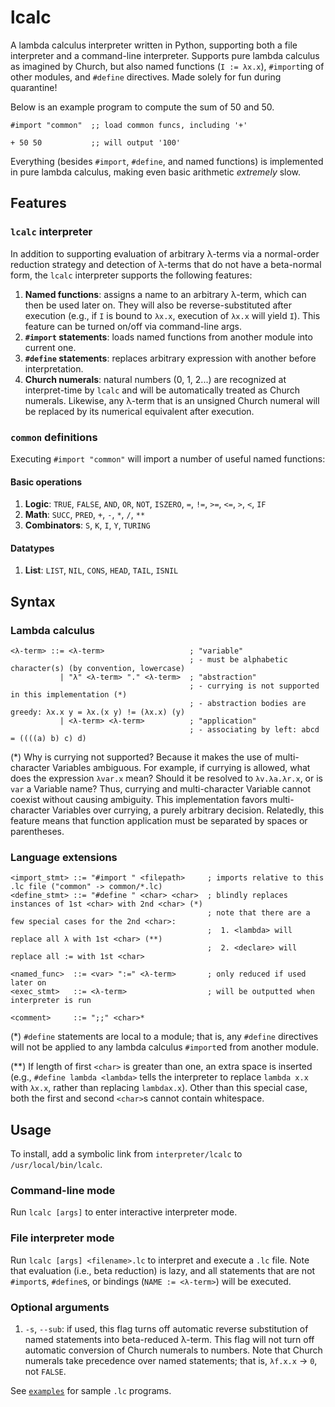 # lcalc

A lambda calculus interpreter written in Python, supporting both a file interpreter and a command-line interpreter. 
Supports pure lambda calculus as imagined by Church, but also named functions (`I := λx.x`), `#import`ing of other 
modules, and `#define` directives. Made solely for fun during quarantine!

Below is an example program to compute the sum of 50 and 50.

```
#import "common"  ;; load common funcs, including '+'

+ 50 50           ;; will output '100'
``` 

Everything (besides `#import`, `#define`, and named functions) is implemented in pure lambda calculus, making even basic
arithmetic *extremely* slow.

## Features

### `lcalc` interpreter

In addition to supporting evaluation of arbitrary λ-terms via a normal-order reduction strategy and detection of 
λ-terms that do not have a beta-normal form, the `lcalc` interpreter supports the following features:

1. **Named functions**: assigns a name to an arbitrary λ-term, which can then be used later on. They will also be 
reverse-substituted after execution (e.g., if `I` is bound to `λx.x`, execution of `λx.x` will yield `I`). This feature 
can be turned on/off via command-line args.
2. **`#import` statements**: loads named functions from another module into current one.
3. **`#define` statements**: replaces arbitrary expression with another before interpretation.
4. **Church numerals**: natural numbers (0, 1, 2...) are recognized at interpret-time by `lcalc` and will be 
automatically treated as Church numerals. Likewise, any λ-term that is an unsigned Church numeral will be replaced by 
its numerical equivalent after execution.

### `common` definitions

Executing `#import "common"` will import a number of useful named functions:

#### Basic operations

1. **Logic**: `TRUE`, `FALSE`, `AND`, `OR`, `NOT`, `ISZERO`, `=`, `!=`, `>=`, `<=`, `>`, `<`, `IF`
2. **Math**: `SUCC`, `PRED`, `+`, `-`, `*`, `/`, `**`
3. **Combinators**: `S`, `K`, `I`, `Y`, `TURING`

#### Datatypes

1. **List**: `LIST`, `NIL`, `CONS`, `HEAD`, `TAIL`, `ISNIL`

## Syntax

### Lambda calculus

```
<λ-term> ::= <λ-term>                   ; "variable"
                                        ; - must be alphabetic character(s) (by convention, lowercase)
           | "λ" <λ-term> "." <λ-term>  ; "abstraction"
                                        ; - currying is not supported in this implementation (*)
                                        ; - abstraction bodies are greedy: λx.x y = λx.(x y) != (λx.x) (y)
           | <λ-term> <λ-term>          ; "application"
                                        ; - associating by left: abcd = ((((a) b) c) d)
```

(*) Why is currying not supported? Because it makes the use of multi-character Variables ambiguous. For example, if
currying is allowed, what does the expression `λvar.x` mean? Should it be resolved to `λv.λa.λr.x`, or is `var` a
Variable name? Thus, currying and multi-character Variable cannot coexist without causing ambiguity. This
implementation favors multi-character Variables over currying, a purely arbitrary decision. Relatedly, this feature
means that function application must be separated by spaces or parentheses.

### Language extensions

```
<import_stmt> ::= "#import " <filepath>     ; imports relative to this .lc file ("common" -> common/*.lc)
<define_stmt> ::= "#define " <char> <char>  ; blindly replaces instances of 1st <char> with 2nd <char> (*)
                                            ; note that there are a few special cases for the 2nd <char>:
                                            ;  1. <lambda> will replace all λ with 1st <char> (**)
                                            ;  2. <declare> will replace all := with 1st <char>

<named_func>  ::= <var> ":=" <λ-term>       ; only reduced if used later on
<exec_stmt>   ::= <λ-term>                  ; will be outputted when interpreter is run

<comment>     ::= ";;" <char>*
```
 
(*) `#define` statements are local to a module; that is, any `#define` directives will not be applied to any lambda
calculus `#import`ed from another module.
 
(**) If length of first `<char>` is greater than one, an extra space is inserted (e.g., `#define lambda <lambda>` tells 
the interpreter to replace `lambda x.x` with `λx.x`, rather than replacing `lambdax.x`). Other than this special case, 
both the first and second `<char>`s cannot contain whitespace.

## Usage

To install, add a symbolic link from `interpreter/lcalc` to `/usr/local/bin/lcalc`.

### Command-line mode

Run `lcalc [args]` to enter interactive interpreter mode.

### File interpreter mode

Run `lcalc [args] <filename>.lc` to interpret and execute a `.lc` file. Note that evaluation (i.e., beta reduction) is 
lazy, and all statements that are not `#import`s, `#define`s, or bindings (`NAME := <λ-term>`) will be executed.

### Optional arguments

1. `-s`, `--sub`: if used, this flag turns off automatic reverse substitution of named statements into beta-reduced 
λ-term. This flag will not turn off automatic conversion of Church numerals to numbers. Note that Church numerals take 
precedence over named statements; that is, `λf.x.x` -> `0`, not `FALSE`.

See [`examples`](examples) for sample `.lc` programs.
